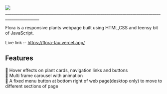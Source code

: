 <img src="https://res.cloudinary.com/djix6uusx/image/upload/v1643069512/flora-logo_dzrytg.png"/>
_______________________________________________________________________________________________

 Flora is a responsive plants webpage built using HTML,CSS and teensy bit of JavaScript.
 
 Live link :- https://flora-tau.vercel.app/
 
 ## Features
 :seedling: Hover effects on plant cards, navigation links and buttons <br/>
 :seedling: Multi frame carousel with animation <br/>
 :seedling: A fixed menu button at bottom right of web page(desktop only) to move to different sections of page <br/>
